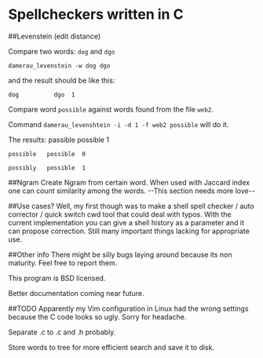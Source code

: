 # Spellcheckers written in C

##Levenstein (edit distance)

Compare two words: `dog` and `dgo`

`damerau_levenstein -w dog dgo`

and the result should be like this:

	dog          dgo  1

Compare word `possible` against words found from the file `web2`.

Command `damerau_levenshtein -i -d 1 -f web2 possible` will do it.

The results:
	passible   possible  1

	possible   possible  0

	possibly   possible  1

##Ngram
Create Ngram from certain word. When used with Jaccard index one can count
similarity among the words.
--This section needs more love--

##Use cases?
Well, my first though was to make a shell spell checker / auto corrector /
quick switch cwd tool that could deal with typos. With the current
implementation you can give a shell history as a parameter and it can propose
correction. Still many important things lacking for appropriate use.

##Other info
There might be silly bugs laying around because its non maturity. Feel free to
report them.

This program is BSD licensed.

Better documentation coming near future.

##TODO
Apparently my Vim configuration in Linux had the wrong settings because the C
code looks so ugly. Sorry for headache.

Separate .c to .c and .h probably.

Store words to tree for more efficient search and save it to disk.

